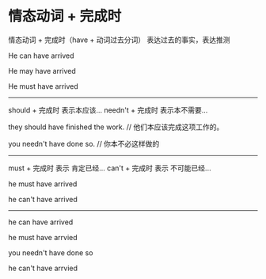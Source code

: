 # 情态动词 + 完成时

  情态动词 + 完成时（have + 动词过去分词） 表达过去的事实，表达推测

  He can have arrived

  He may have arrived

  He must have arrived


***

should + 完成时 表示本应该...
needn't + 完成时 表示本不需要...

they should have finished the work. // 他们本应该完成这项工作的。

you needn't have done so.  // 你本不必这样做的

***

must + 完成时 表示 肯定已经...
can't + 完成时 表示 不可能已经...

he must have arrived

he can't have arrived

***

he can have arrived

he must have arrvied

you needn't have done so

he can't have arrvied
